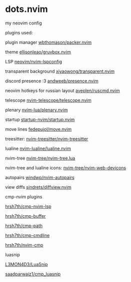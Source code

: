 # dots.nvim

my neovim config

plugins used:

plugin manager [wbthomason/packer.nvim](https://github.com/wbthomason/packer.nvim)

theme [ellisonleao/gruvbox.nvim](https://github.com/ellisonleao/gruvbox.nvim)

LSP [neovim/nvim-lspconfig](https://github.com/neovim/nvim-lspconfig)

transparent background [xiyaowong/transparent.nvim](https://github.com/xiyaowong/transparent.nvim)

discord presence :3 [andweeb/presence.nvim](https://github.com/andweeb/presence.nvim)

neovim hotkeys for russian layout [aveplen/ruscmd.nvim](https://github.com/aveplen/ruscmd.nvim)

telescope [nvim-telescope/telescope.nvim](https://github.com/nvim-telescope/telescope.nvim)

plenary [nvim-lua/plenary.nvim](https://github.com/nvim-lua/plenary.nvim)

startup [startup-nvim/startup.nvim](https://github.com/startup-nvim/startup.nvim)

move lines [fedepujol/move.nvim](https://github.com/fedepujol/move.nvim)

treesitter: [nvim-treesitter/nvim-treesitter](https://github.com/nvim-treesitter/nvim-treesitter)

lualine [nvim-lualine/lualine.nvim](https://github.com/nvim-lualine/lualine.nvim)

nvim-tree [nvim-tree/nvim-tree.lua](https://github.com/nvim-tree/nvim-tree.lua)

nvim-tree and lualine icons: [nvim-tree/nvim-web-devicons](https://github.com/nvim-tree/nvim-web-devicons)

autopairs [windwp/nvim-autopairs](https://github.com/windwp/nvim-autopairs)

view diffs [sindrets/diffview.nvim](https://github.com/sindrets/diffview.nvim)

cmp-nvim plugins

[hrsh7th/cmp-nvim-lsp](https://github.com/hrsh7th/cmp-nvim-lsp)

[hrsh7th/cmp-buffer](https://github.com/hrsh7th/cmp-buffer)

[hrsh7th/cmp-path](https://github.com/hrsh7th/cmp-path)

[hrsh7th/cmp-cmdline](https://github.com/hrsh7th/cmp-cmdline)

[hrsh7th/nvim-cmp](https://github.com/hrsh7th/nvim-cmp)

luasnip

[L3MON4D3/LuaSnip](https://github.com/L3MON4D3/LuaSnip)

[saadparwaiz1/cmp_luasnip](https://github.com/saadparwaiz1/cmp_luasnip)

